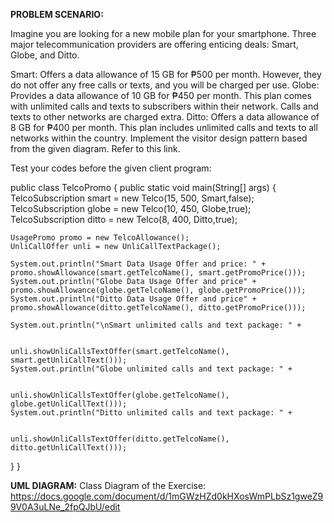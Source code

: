**PROBLEM SCENARIO:**

Imagine you are looking for a new mobile plan for your smartphone. Three major telecommunication providers are offering enticing deals: Smart, Globe, and Ditto.

Smart: Offers a data allowance of 15 GB for ₱500 per month. However, they do not offer any free calls or texts, and you will be charged per use.
Globe: Provides a data allowance of 10 GB for ₱450 per month. This plan comes with unlimited calls and texts to subscribers within their network. Calls and texts to other networks are charged extra.
Ditto: Offers a data allowance of 8 GB for ₱400 per month. This plan includes unlimited calls and texts to all networks within the country.
Implement the visitor design pattern based from the given diagram. Refer to this link.  

Test your codes before the given client program:

public class TelcoPromo {
  public static void main(String[] args) {
    TelcoSubscription smart = new Telco(15, 500, Smart,false);
    TelcoSubscription globe = new Telco(10, 450, Globe,true);
    TelcoSubscription ditto = new Telco(8, 400, Ditto,true);

    UsagePromo promo = new TelcoAllowance();
    UnliCallOffer unli = new UnliCallTextPackage();    

    System.out.println("Smart Data Usage Offer and price: " + promo.showAllowance(smart.getTelcoName(), smart.getPromoPrice()));
    System.out.println("Globe Data Usage Offer and price" + promo.showAllowance(globe.getTelcoName(), globe.getPromoPrice()));
    System.out.println("Ditto Data Usage Offer and price" + promo.showAllowance(ditto.getTelcoName(), ditto.getPromoPrice()));

    System.out.println("\nSmart unlimited calls and text package: " +

                                  unli.showUnliCallsTextOffer(smart.getTelcoName(), smart.getUnliCallText()));
    System.out.println("Globe unlimited calls and text package: " +

                                  unli.showUnliCallsTextOffer(globe.getTelcoName(), globe.getUnliCallText()));
    System.out.println("Ditto unlimited calls and text package: " +

                                   unli.showUnliCallsTextOffer(ditto.getTelcoName(), ditto.getUnliCallText()));
  }
}

**UML DIAGRAM:**
Class Diagram of the Exercise: https://docs.google.com/document/d/1mGWzHZd0kHXosWmPLbSz1gweZ99V0A3uLNe_2fpQJbU/edit  

